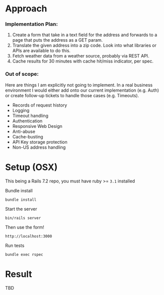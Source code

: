 # Approach

### Implementation Plan:

1. Create a form that take in a text field for the address and forwards to a page that puts the address as a GET param.
1. Translate the given address into a zip code.  Look into what libraries or APIs are available to do this.
1. Fetch weather data from a weather source, probably via REST API.
1. Cache results for 30 minutes with cache hit/miss indicator, per spec.


### Out of scope:

Here are things I am explicitly not going to implement.  In a real business environment I would either add onto our current implementation (e.g. Auth) or create follow-up tickets to handle those cases (e.g. Timeouts).

- Records of request history
- Logging
- Timeout handling
- Authentication
- Responsive Web Design
- Anti-abuse
- Cache-busting
- API Key storage protection
- Non-US address handling

# Setup (OSX)

This being a Rails 7.2 repo, you must have ruby >= `3.1` installed

Bundle install

```
bundle install
```

Start the server

```
bin/rails server
```

Then use the form!

```
http://localhost:3000
```

Run tests

```
bundle exec rspec
```

# Result

TBD
